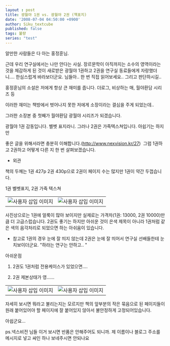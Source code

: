 ```yaml
---
layout : post
title: 광월야 1권 vs. 광월야 2권 (책표지)
date: '2008-07-04 04:50:00 +0900'
author: Siku_textcube
published: false
tags: 불량
series: "test"
---
```

<!--data-blogger-escaped-&lt;script src=&quot;http://ss.textcube.com/service/blog/script/blogger.js&quot; type=&quot;text/javascript&quot;&gt;&lt;/script&gt;-->알만한 사람들은 다 아는 홍정훈님.

근데 우리 연구실에서는 나만 안다는 사실. 장르문학이 아직까지는 소수의 영역이라는 것을 체감하게 된 것이 새로받은 광월야 1권하고 2권을 연구실 동료들에게 자랑했더니.... 한심스럽게 바라보더군요. 님들아.. 한 번 직접 읽어보세요.. 그리고 판단하시길..

홍정훈님의 소설은 저에게 항상 큰 재미를 줍니다. 더로그, 비상하는 매, 월야환담 시리즈 등

이러한 재미는 책방에서 벗어나지 못한 저에게 소장이라는 결심을 주게 되었는데..

그러한 소장본 중 첫째가 월야환담 광월야 시리즈가 되겠습니다.

광월야 1권 감동입니다. 벨벳 표지라니. 그러나 2권은 가죽텍스쳐입니다. 아쉽기는 하지만

좋은 글을 위해서라면 충분히 이해합니다.(<a href="http://www.nexvision.kr/27" data-blogger-escaped-target="_blank"><u><span style="color: #0066cc;">http://www.nexvision.kr/27</span></u></a>)  그럼 1권하고 2권하고 어떻게 다른 지 한 번 살펴보겠습니다.

* 외관

책의 두께는 1권 427p 2권 430p으로 2권이 페이지 수는 많지만 1권이 약간 두껍습니다.

1권 벨벳표지, 2권 가죽 텍스쳐
<div class="imageblock dual center" data-blogger-escaped-style="text-align: center; clear: both;">
<table border="0" cellspacing="5" cellpadding="0" data-blogger-escaped-style="margin:0 auto;">
<tbody>
<tr>
<td><img src="https://images-blogger-opensocial.googleusercontent.com/gadgets/proxy?url=http%3A%2F%2Fss.textcube.com%2Fblog%2F2%2F24476%2Fattach%2FXUBiKZSLnu.JPG&amp;container=blogger&amp;gadget=a&amp;rewriteMime=image%2F*" alt="사용자 삽입 이미지" data-blogger-escaped-style="width:225px;height:168px;" data-blogger-escaped-onclick="TC$PRIV_open_img('http://ss.textcube.com/blog/2/24476/attach/XUBiKZSLnu.JPG')" data-orig-src="http://ss.textcube.com/blog/2/24476/attach/XUBiKZSLnu.JPG" /></td>
<td><img src="https://images-blogger-opensocial.googleusercontent.com/gadgets/proxy?url=http%3A%2F%2Fss.textcube.com%2Fblog%2F2%2F24476%2Fattach%2FXWK0Y8HOK8.JPG&amp;container=blogger&amp;gadget=a&amp;rewriteMime=image%2F*" alt="사용자 삽입 이미지" data-blogger-escaped-style="width:225px;height:168px;" data-blogger-escaped-onclick="TC$PRIV_open_img('http://ss.textcube.com/blog/2/24476/attach/XWK0Y8HOK8.JPG')" data-orig-src="http://ss.textcube.com/blog/2/24476/attach/XWK0Y8HOK8.JPG" /></td>
</tr>
</tbody>
</table>
</div>
사진상으로는 1권에 얼룩이 많아 보이지만 실제로는 가격차(1권: 13000, 2권 10000)만큼 더 고급스럽습니다. 2권도 좋기는 하지만 아쉬운 것이 은색 제목이 아니라 1권처럼 같은 색의 음각처리로 되었으면 하는 아쉬움이 있습니다.

* 참고로 1권의 경우 눈에 잘 띄지 않는데 2권은 눈에 잘 띄어서 연구실 선배들한테 눈치보이더군요. "하라는 연구는 안하고.. "

아쉬운점

1. 2권도 1권처럼 전용케이스가 있었으면....

2. 2권 제본상태가 영......
<div class="imageblock dual center" data-blogger-escaped-style="text-align: center; clear: both;">
<table border="0" cellspacing="5" cellpadding="0" data-blogger-escaped-style="margin:0 auto;">
<tbody>
<tr>
<td><img src="https://images-blogger-opensocial.googleusercontent.com/gadgets/proxy?url=http%3A%2F%2Fss.textcube.com%2Fblog%2F2%2F24476%2Fattach%2FXSa41flSwY.JPG&amp;container=blogger&amp;gadget=a&amp;rewriteMime=image%2F*" alt="사용자 삽입 이미지" data-blogger-escaped-style="width:225px;height:168px;" data-blogger-escaped-onclick="TC$PRIV_open_img('http://ss.textcube.com/blog/2/24476/attach/XSa41flSwY.JPG')" data-orig-src="http://ss.textcube.com/blog/2/24476/attach/XSa41flSwY.JPG" /></td>
<td><img src="https://images-blogger-opensocial.googleusercontent.com/gadgets/proxy?url=http%3A%2F%2Fss.textcube.com%2Fblog%2F2%2F24476%2Fattach%2FXFbz4eXDAs.JPG&amp;container=blogger&amp;gadget=a&amp;rewriteMime=image%2F*" alt="사용자 삽입 이미지" data-blogger-escaped-style="width:225px;height:168px;" data-blogger-escaped-onclick="TC$PRIV_open_img('http://ss.textcube.com/blog/2/24476/attach/XFbz4eXDAs.JPG')" data-orig-src="http://ss.textcube.com/blog/2/24476/attach/XFbz4eXDAs.JPG" /></td>
</tr>
</tbody>
</table>
</div>
자세히 보시면 뭐라고 불리는지는 모르지만 책의 앞부분의 작은 묶음으로 된 페이지들이 원래 붙어있어야 할 페이지에 잘 붙어있지 않아서 불안정하게 고정되어있습니다.

아쉽군요...

ps.넥스비전 님들 이거 보시면 반품은 안해주어도 되니까. 제 이름이나 블로그 주소를 메시지로 넣고 싸인 하나 보네주시면 안되나요

